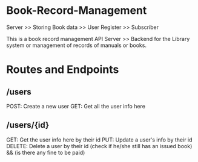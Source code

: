 # Book-Record-Management

 Server >> Storing Book data
        >> User Register 
        >> Subscriber

This is a book record management API Server >> Backend for the Library system or management of records of manuals or books.

# Routes and Endpoints

## /users
POST: Create a new user
GET: Get all the user info here

## /users/{id}
GET: Get the user info here by their id
PUT: Update a user's info by their id
DELETE: Delete a user by their id (check if he/she still has an issued book) && (is there any fine to be paid)
